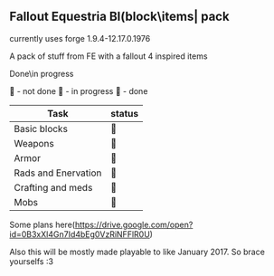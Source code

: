 ## Fallout Equestria BI(block\items| pack

currently uses
forge 1.9.4-12.17.0.1976


A pack of stuff from FE with a fallout 4 inspired items

Done\in progress

:red_circle:           - not done
:large_orange_diamond: - in progress
:large_blue_circle:    - done

Task                | status
------------------- | -------------
Basic blocks        |:large_orange_diamond:
Weapons             |:red_circle:
Armor               |:red_circle:
Rads and Enervation |:large_orange_diamond:
Crafting and meds   |:red_circle:
Mobs                |:red_circle:


Some plans here(https://drive.google.com/open?id=0B3xXl4Gn7Id4bEg0VzRiNFFlR0U)

Also this will be mostly made playable to like January 2017.
So brace yourselfs :3